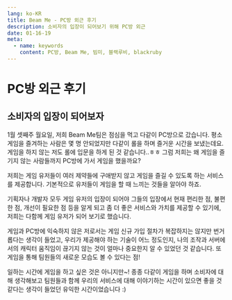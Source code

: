 ```yaml
---
lang: ko-KR
title: Beam Me - PC방 외근 후기
description: 소비자의 입장이 되어보기 위해 PC방 외근
date: 01-16-19
meta:
  - name: keywords
    content: PC방, Beam Me, 빔미, 블랙루비, blackruby
---
```

# PC방 외근 후기

## 소비자의 입장이 되어보자

1월 셋째주 월요일, 저희 Beam Me팀은 점심을 먹고 다같이 PC방으로 갔습니다. 평소 게임을 즐겨하는 사람은 몇 명 안되었지만 다같이 롤을 하며 즐거운 시간을 보냈는데요. 게임을 하지 않는 저도 롤에 입문을 하게 된 것 같습니다..ㅎㅎ 그럼 저희는 왜 게임을 즐기지 않는 사람들까지 PC방에 가서 게임을 했을까요?

저희는 게임 유저들이 여러 제약들에 구애받지 않고 게임을 즐길 수 있도록 하는 서비스를 제공합니다. 기본적으로 유저들이 게임을 할 때 느끼는 것들을 알아야 하죠.

기획자나 개발자 모두 게임 유저의 입장이 되어야 그들의 입장에서 현재 편리한 점, 불편한 점, 개선이 필요한 점 등을 알게 되고 좀 더 좋은 서비스와 가치를 제공할 수 있기에, 저희는 다함께 게임 유저가 되어 보기로 했습니다.

게임과 PC방에 익숙하지 않은 저로서는 게임 신규 가입 절차가 복잡하지는 않지만 번거롭다는 생각이 들었고, 우리가 제공해야 하는 기술이 어느 정도인지, 나의 조작과 서버에서의 캐릭터 움직임이 끊기지 않는 것이 얼마나 중요한지 알 수 있었던 것 같습니다. 
또 게임을 통해 팀원들의 새로운 모습도 볼 수 있다는 점!

일하는 시간에 게임을 하고 싶은 것은 아니지만~! 종종 다같이 게임을 하며 소비자에 대해 생각해보고 팀원들과 함께 우리의 서비스에 대해 이야기하는 시간이 있으면 좋을 것 같다는 생각이 들었던 유익한 시간이었습니다 :)
